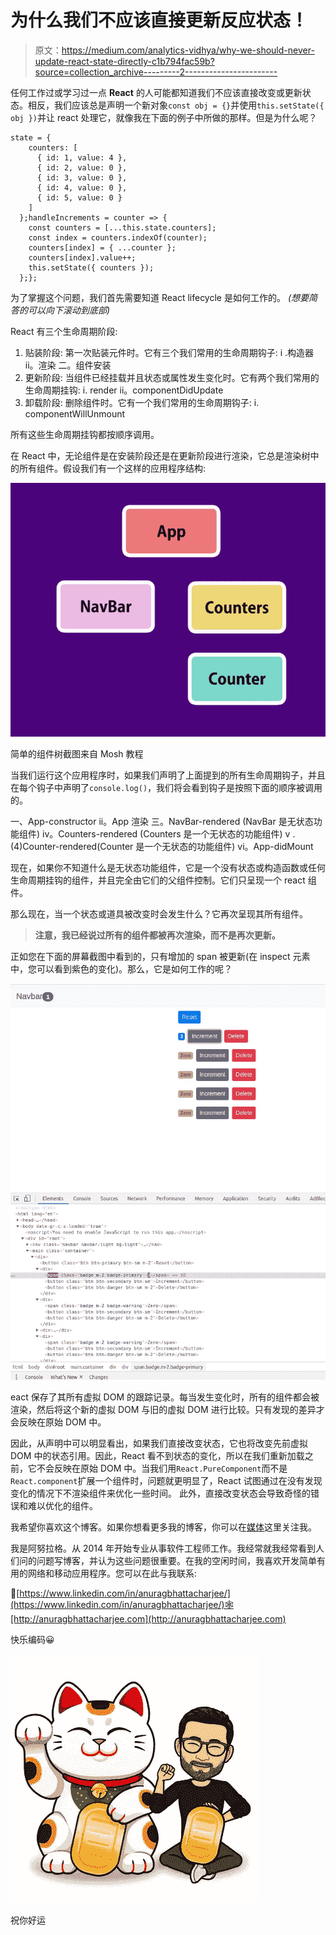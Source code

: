 # 为什么我们不应该直接更新反应状态！

> 原文：<https://medium.com/analytics-vidhya/why-we-should-never-update-react-state-directly-c1b794fac59b?source=collection_archive---------2----------------------->

任何工作过或学习过一点 **React** 的人可能都知道我们不应该直接改变或更新状态。相反，我们应该总是声明一个新对象`const obj = {}`并使用`this.setState({ obj })`并让 react 处理它，就像我在下面的例子中所做的那样。但是为什么呢？

```
state = {
    counters: [
      { id: 1, value: 4 },
      { id: 2, value: 0 },
      { id: 3, value: 0 },
      { id: 4, value: 0 },
      { id: 5, value: 0 }
    ]
  };handleIncrements = counter => {
    const counters = [...this.state.counters];
    const index = counters.indexOf(counter);
    counters[index] = { ...counter };
    counters[index].value++;
    this.setState({ counters });
  };};
```

为了掌握这个问题，我们首先需要知道 React lifecycle 是如何工作的。
*(想要简答的可以向下滚动到底部)*

React 有三个生命周期阶段:

1.  贴装阶段:
    第一次贴装元件时。它有三个我们常用的生命周期钩子:
    i .构造器
    ii。渲染
    二。组件安装
2.  更新阶段:
    当组件已经挂载并且状态或属性发生变化时。它有两个我们常用的生命周期挂钩:
    i. render
    ii。componentDidUpdate
3.  卸载阶段:
    删除组件时。它有一个我们常用的生命周期钩子:
    i. componentWillUnmount

所有这些生命周期挂钩都按顺序调用。

在 React 中，无论组件是在安装阶段还是在更新阶段进行渲染，它总是渲染树中的所有组件。假设我们有一个这样的应用程序结构:

![](img/6025c556e963fcb17fd5863b04481fa9.png)

简单的组件树截图来自 Mosh 教程

当我们运行这个应用程序时，如果我们声明了上面提到的所有生命周期钩子，并且在每个钩子中声明了`console.log()`，我们将会看到钩子是按照下面的顺序被调用的。

一、App-constructor
ii。App 渲染
三。NavBar-rendered (NavBar 是无状态功能组件)
iv。Counters-rendered (Counters 是一个无状态的功能组件)
v .(4)Counter-rendered(Counter 是一个无状态的功能组件)
vi。App-didMount

现在，如果你不知道什么是无状态功能组件，它是一个没有状态或构造函数或任何生命周期挂钩的组件，并且完全由它们的父组件控制。它们只呈现一个 react 组件。

那么现在，当一个状态或道具被改变时会发生什么？它再次呈现其所有组件。

> **注意，我已经说过所有的组件都被再次渲染，而不是再次更新。**

正如您在下面的屏幕截图中看到的，只有增加的 span 被更新(在 inspect 元素中，您可以看到紫色的变化)。那么，它是如何工作的呢？

![](img/081d199c51b55e7903d56ce7a462584d.png)

eact 保存了其所有虚拟 DOM 的跟踪记录。每当发生变化时，所有的组件都会被渲染，然后将这个新的虚拟 DOM 与旧的虚拟 DOM 进行比较。只有发现的差异才会反映在原始 DOM 中。

因此，从声明中可以明显看出，如果我们直接改变状态，它也将改变先前虚拟 DOM 中的状态引用。因此，React 看不到状态的变化，所以在我们重新加载之前，它不会反映在原始 DOM 中。当我们用`React.PureComponent`而不是`React.component`扩展一个组件时，问题就更明显了，React 试图通过在没有发现变化的情况下不渲染组件来优化一些时间。
此外，直接改变状态会导致奇怪的错误和难以优化的组件。

我希望你喜欢这个博客。如果你想看更多我的博客，你可以在[媒体](/@anuragbhattacharjee)这里关注我。

我是阿努拉格。从 2014 年开始专业从事软件工程师工作。我经常就我经常看到人们问的问题写博客，并认为这些问题很重要。在我的空闲时间，我喜欢开发简单有用的网络和移动应用程序。您可以在此与我联系:

🔗[https://www.linkedin.com/in/anuragbhattacharjee/](https://www.linkedin.com/in/anuragbhattacharjee/)🕸[http://anuragbhattacharjee.com](http://anuragbhattacharjee.com)

快乐编码😀

![](img/742ae66482886541c85ceff0e0505f0e.png)

祝你好运